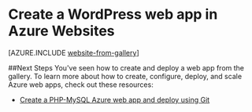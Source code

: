 <!-- not suitable for Mooncake -->

<properties 
	pageTitle="Create a WordPress web app in Azure Websites" 
	description="A tutorial that teaches you how to create a new Azure web app for a WordPress blog, and then deploy it through the Azure Preview Portal." 
	services="app-service\web" 
	documentationCenter="php" 
	authors="tfitzmac" 
	manager="wpickett" 
	editor=""/>

<tags 
	ms.service="app-service-web" 
	ms.date="07/02/2015" 
	wacn.date=""/>

# Create a WordPress web app in Azure Websites

[AZURE.INCLUDE [website-from-gallery](../includes/website-from-gallery.md)]

##<a name="nextsteps"></a>Next Steps
You've seen how to create and deploy a web app from the gallery. To learn more about how to create, configure, deploy, and scale Azure web apps, check out these resources:

- [Create a PHP-MySQL Azure web app and deploy using Git](/documentation/articles/web-sites-php-mysql-deploy-use-git)

